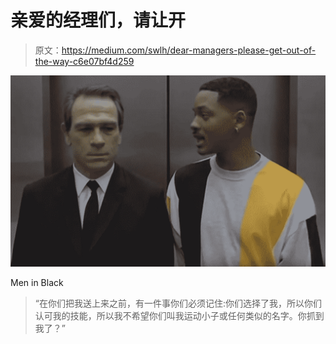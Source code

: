 # 亲爱的经理们，请让开

> 原文：<https://medium.com/swlh/dear-managers-please-get-out-of-the-way-c6e07bf4d259>

![](img/4ebd7ce0e0ac878cd4b0b9dfdafab1d9.png)

Men in Black

> “在你们把我送上来之前，有一件事你们必须记住:你们选择了我，所以你们认可我的技能，所以我不希望你们叫我运动小子或任何类似的名字。你抓到我了？”